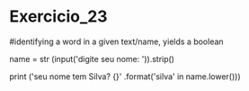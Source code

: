 # Exercicio_23

#identifying a word in a given text/name, yields a boolean

name = str (input('digite seu nome: ')).strip()



print ('seu nome tem Silva? {}' .format('silva' in name.lower()))
